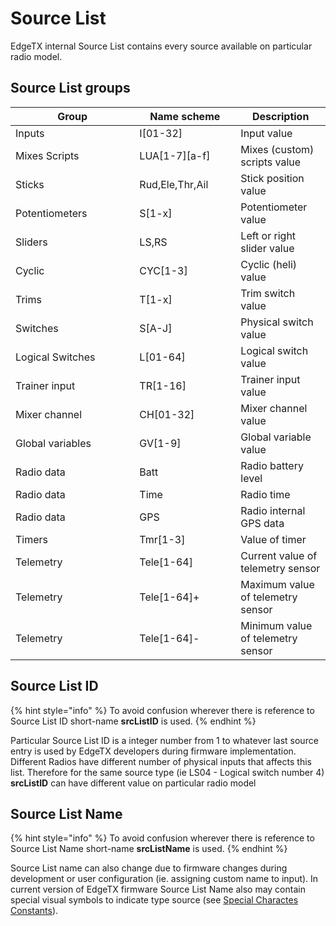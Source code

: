 # Source List

EdgeTX internal Source List contains every source available on particular radio model.

## Source List groups

<table><thead><tr><th width="182.33333333333331">Group</th><th width="146">Name scheme</th><th>Description</th></tr></thead><tbody><tr><td>Inputs</td><td>I[01-32]</td><td>Input value</td></tr><tr><td>Mixes Scripts</td><td>LUA[1-7][a-f]</td><td>Mixes (custom) scripts value</td></tr><tr><td>Sticks</td><td>Rud,Ele,Thr,Ail</td><td>Stick position value</td></tr><tr><td>Potentiometers</td><td>S[1-x]</td><td>Potentiometer value</td></tr><tr><td>Sliders</td><td>LS,RS</td><td>Left or right slider value</td></tr><tr><td>Cyclic</td><td>CYC[1-3]</td><td>Cyclic (heli) value</td></tr><tr><td>Trims</td><td>T[1-x]</td><td>Trim switch value</td></tr><tr><td>Switches</td><td>S[A-J]</td><td>Physical switch value</td></tr><tr><td>Logical Switches</td><td>L[01-64]</td><td>Logical switch value</td></tr><tr><td>Trainer input</td><td>TR[1-16]</td><td>Trainer input value</td></tr><tr><td>Mixer channel</td><td>CH[01-32]</td><td>Mixer channel value</td></tr><tr><td>Global variables</td><td>GV[1-9]</td><td>Global variable value</td></tr><tr><td>Radio data</td><td>Batt</td><td>Radio battery level</td></tr><tr><td>Radio data</td><td>Time</td><td>Radio time</td></tr><tr><td>Radio data</td><td>GPS</td><td>Radio internal GPS data</td></tr><tr><td>Timers</td><td>Tmr[1-3]</td><td>Value of timer</td></tr><tr><td>Telemetry</td><td>Tele[1-64]</td><td>Current value of telemetry sensor</td></tr><tr><td>Telemetry</td><td>Tele[1-64]+</td><td>Maximum value of telemetry sensor</td></tr><tr><td>Telemetry</td><td>Tele[1-64]-</td><td>Minimum value of telemetry sensor</td></tr></tbody></table>

## Source List ID

{% hint style="info" %}
To avoid confusion wherever there is reference to Source List ID short-name **srcListID** is used.
{% endhint %}

Particular Source List ID is a integer number from 1 to whatever last source entry is used by EdgeTX developers during firmware implementation. Different Radios have different number of physical inputs that affects this list. Therefore for the same source type (ie LS04 - Logical switch number 4) **srcListID** can have different value on particular radio model

## Source List Name

{% hint style="info" %}
To avoid confusion wherever there is reference to Source List Name short-name **srcListName** is used.
{% endhint %}

Source List name can also change due to firmware changes during development or user configuration (ie. assigning custom name to input). In current version of EdgeTX firmware Source List Name also may contain special visual symbols to indicate type source (see [Special Charactes Constants](../../lua-api-reference/constants/special-character-constants.md)). \
&#x20;  &#x20;
